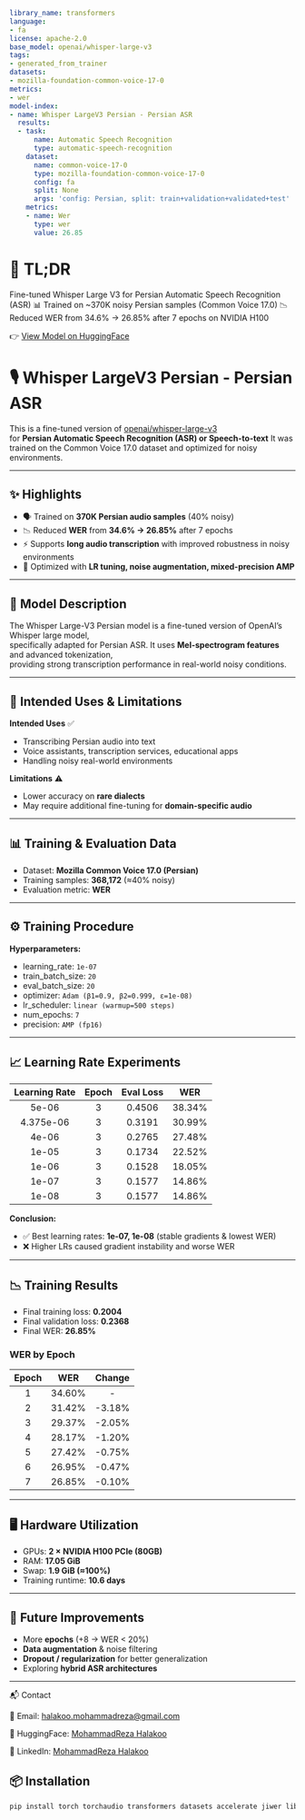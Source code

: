 ```yaml
library_name: transformers
language:
- fa
license: apache-2.0
base_model: openai/whisper-large-v3
tags:
- generated_from_trainer
datasets:
- mozilla-foundation-common-voice-17-0
metrics:
- wer
model-index:
- name: Whisper LargeV3 Persian - Persian ASR
  results:
  - task:
      name: Automatic Speech Recognition
      type: automatic-speech-recognition
    dataset:
      name: common-voice-17-0
      type: mozilla-foundation-common-voice-17-0
      config: fa
      split: None
      args: 'config: Persian, split: train+validation+validated+test'
    metrics:
    - name: Wer
      type: wer
      value: 26.85
```
# 🎯 TL;DR
Fine-tuned Whisper Large V3 for Persian Automatic Speech Recognition (ASR)
📊 Trained on ~370K noisy Persian samples (Common Voice 17.0)
📉 Reduced WER from 34.6% → 26.85% after 7 epochs on NVIDIA H100

👉 [View Model on HuggingFace](https://huggingface.co/MohammadReza-Halakoo/1-persian-whisper-large-v3-train-validation-tested-100-percent-17-0-7-epoch)

# 🎙️ Whisper LargeV3 Persian - Persian ASR  

This is a fine-tuned version of [openai/whisper-large-v3](https://huggingface.co/openai/whisper-large-v3)  
for **Persian Automatic Speech Recognition (ASR) or Speech-to-text** It was trained on the Common Voice 17.0 dataset and optimized for noisy environments.  


---

## ✨ Highlights
- 🗣️ Trained on **370K Persian audio samples** (40% noisy)  
- 📉 Reduced **WER** from **34.6% → 26.85%** after 7 epochs  
- ⚡ Supports **long audio transcription** with improved robustness in noisy environments  
- 🔬 Optimized with **LR tuning, noise augmentation, mixed-precision AMP**  

---

## 📌 Model Description
The Whisper Large-V3 Persian model is a fine-tuned version of OpenAI’s Whisper large model,  
specifically adapted for Persian ASR. It uses **Mel-spectrogram features** and advanced tokenization,  
providing strong transcription performance in real-world noisy conditions.  

---

## 🚀 Intended Uses & Limitations
**Intended Uses** ✅  
- Transcribing Persian audio into text  
- Voice assistants, transcription services, educational apps  
- Handling noisy real-world environments  

**Limitations** ⚠️  
- Lower accuracy on **rare dialects**  
- May require additional fine-tuning for **domain-specific audio**  

---

## 📊 Training & Evaluation Data
- Dataset: **Mozilla Common Voice 17.0 (Persian)**  
- Training samples: **368,172** (≈40% noisy)  
- Evaluation metric: **WER**  

---

## ⚙️ Training Procedure
**Hyperparameters:**  
- learning_rate: `1e-07`  
- train_batch_size: `20`  
- eval_batch_size: `20`  
- optimizer: `Adam (β1=0.9, β2=0.999, ε=1e-08)`  
- lr_scheduler: `linear (warmup=500 steps)`  
- num_epochs: `7`  
- precision: `AMP (fp16)`  

---

## 📈 Learning Rate Experiments
| Learning Rate | Epoch | Eval Loss | WER   |
|:-------------:|:-----:|:---------:|:-----:|
| 5e-06         | 3     | 0.4506    | 38.34% |
| 4.375e-06     | 3     | 0.3191    | 30.99% |
| 4e-06         | 3     | 0.2765    | 27.48% |
| 1e-05         | 3     | 0.1734    | 22.52% |
| 1e-06         | 3     | 0.1528    | 18.05% |
| 1e-07         | 3     | 0.1577    | 14.86% |
| 1e-08         | 3     | 0.1577    | 14.86% |

**Conclusion:**  
- ✅ Best learning rates: **1e-07, 1e-08** (stable gradients & lowest WER)  
- ❌ Higher LRs caused gradient instability and worse WER  

---

## 📉 Training Results
- Final training loss: **0.2004**  
- Final validation loss: **0.2368**  
- Final WER: **26.85%**  

### WER by Epoch
| Epoch | WER    | Change   |
|:-----:|:------:|:--------:|
| 1     | 34.60% | -        |
| 2     | 31.42% | -3.18%   |
| 3     | 29.37% | -2.05%   |
| 4     | 28.17% | -1.20%   |
| 5     | 27.42% | -0.75%   |
| 6     | 26.95% | -0.47%   |
| 7     | 26.85% | -0.10%   |

---

## 🖥️ Hardware Utilization
- GPUs: **2 × NVIDIA H100 PCIe (80GB)**  
- RAM: **17.05 GiB**  
- Swap: **1.9 GiB (≈100%)**  
- Training runtime: **10.6 days**  

---

## 🔮 Future Improvements
- More **epochs** (+8 → WER < 20%)  
- **Data augmentation** & noise filtering  
- **Dropout / regularization** for better generalization  
- Exploring **hybrid ASR architectures**  

---

📬 Contact

📧 Email: halakoo.mohammadreza@gmail.com

🤗 HuggingFace: [MohammadReza Halakoo](https://huggingface.co/MohammadReza-Halakoo)

💼 LinkedIn: [MohammadReza Halakoo](https://www.linkedin.com/in/mohammadreza-halakoo)

## 📦 Installation
```bash
pip install torch torchaudio transformers datasets accelerate jiwer librosa evaluate soundfile
